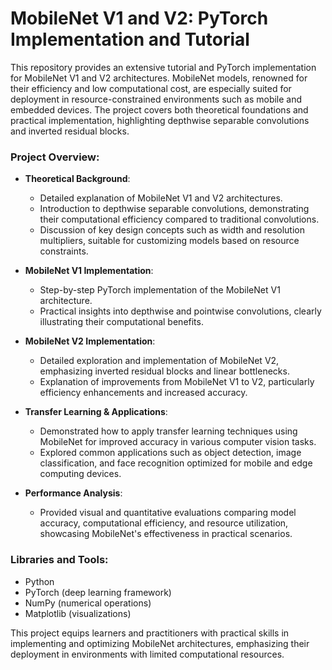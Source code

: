 # MobileNet V1 and V2: PyTorch Implementation and Tutorial

This repository provides an extensive tutorial and PyTorch implementation for MobileNet V1 and V2 architectures. MobileNet models, renowned for their efficiency and low computational cost, are especially suited for deployment in resource-constrained environments such as mobile and embedded devices. The project covers both theoretical foundations and practical implementation, highlighting depthwise separable convolutions and inverted residual blocks.

### Project Overview:

- **Theoretical Background**:
  - Detailed explanation of MobileNet V1 and V2 architectures.
  - Introduction to depthwise separable convolutions, demonstrating their computational efficiency compared to traditional convolutions.
  - Discussion of key design concepts such as width and resolution multipliers, suitable for customizing models based on resource constraints.

- **MobileNet V1 Implementation**:
  - Step-by-step PyTorch implementation of the MobileNet V1 architecture.
  - Practical insights into depthwise and pointwise convolutions, clearly illustrating their computational benefits.

- **MobileNet V2 Implementation**:
  - Detailed exploration and implementation of MobileNet V2, emphasizing inverted residual blocks and linear bottlenecks.
  - Explanation of improvements from MobileNet V1 to V2, particularly efficiency enhancements and increased accuracy.

- **Transfer Learning & Applications**:
  - Demonstrated how to apply transfer learning techniques using MobileNet for improved accuracy in various computer vision tasks.
  - Explored common applications such as object detection, image classification, and face recognition optimized for mobile and edge computing devices.

- **Performance Analysis**:
  - Provided visual and quantitative evaluations comparing model accuracy, computational efficiency, and resource utilization, showcasing MobileNet's effectiveness in practical scenarios.

### Libraries and Tools:
- Python
- PyTorch (deep learning framework)
- NumPy (numerical operations)
- Matplotlib (visualizations)

This project equips learners and practitioners with practical skills in implementing and optimizing MobileNet architectures, emphasizing their deployment in environments with limited computational resources.
